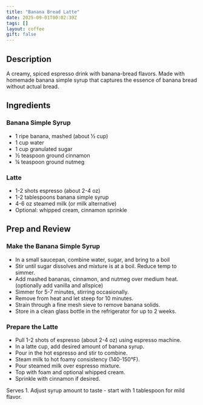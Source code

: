 ```yaml
---
title: "Banana Bread Latte"
date: 2025-09-01T00:02:39Z
tags: []
layout: coffee
gift: false
---
```


## Description

A creamy, spiced espresso drink with banana-bread flavors. Made with homemade banana simple syrup that captures the essence of banana bread without actual bread.

## Ingredients

### Banana Simple Syrup
- 1 ripe banana, mashed (about ½ cup)
- 1 cup water
- 1 cup granulated sugar
- ½ teaspoon ground cinnamon
- ¼ teaspoon ground nutmeg

### Latte
- 1-2 shots espresso (about 2-4 oz)
- 1-2 tablespoons banana simple syrup
- 4-6 oz steamed milk (or milk alternative)
- Optional: whipped cream, cinnamon sprinkle

## Prep and Review

### Make the Banana Simple Syrup

- In a small saucepan, combine water, sugar, and bring to a boil
- Stir until sugar dissolves and mixture is at a boil. Reduce temp to simmer.
- Add mashed bananas, cinnamon, and nutmeg over medium heat. (optionally add vanilla and allspice)
- Simmer for 5-7 minutes, stirring occasionally.
- Remove from heat and let steep for 10 minutes.
- Strain through a fine mesh sieve to remove banana solids.
- Store in a clean glass bottle in the refrigerator for up to 2 weeks.

### Prepare the Latte

- Pull 1-2 shots of espresso (about 2-4 oz) using espresso machine.
- In a latte cup, add desired amount of banana syrup.
- Pour in the hot espresso and stir to combine.
- Steam milk to hot foamy consistency (140-150°F).
- Pour steamed milk over espresso mixture.
- Top with foam and optional whipped cream.
- Sprinkle with cinnamon if desired.

Serves 1. Adjust syrup amount to taste - start with 1 tablespoon for mild flavor.